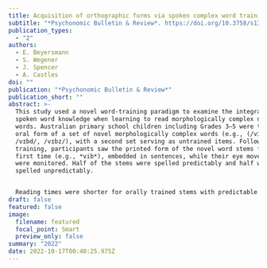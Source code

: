 ```yaml
---
title: Acquisition of orthographic forms via spoken complex word training
subtitle: "*Psychonomic Bulletin & Review*. https://doi.org/10.3758/s13423-022-02185-y"
publication_types:
  - "2"
authors:
  - E. Beyersmann
  - S. Wegener
  - J. Spencer
  - A. Castles
doi: ""
publication: "*Psychonomic Bulletin & Review*"
publication_short: ""
abstract: >-
  This study used a novel word-training paradigm to examine the integration of
  spoken word knowledge when learning to read morphologically complex novel
  words. Australian primary school children including Grades 3–5 were taught the
  oral form of a set of novel morphologically complex words (e.g., (/vɪbɪŋ/,
  /vɪbd/, /vɪbz/), with a second set serving as untrained items. Following oral
  training, participants saw the printed form of the novel word stems for the
  first time (e.g., *vib*), embedded in sentences, while their eye movements
  were monitored. Half of the stems were spelled predictably and half were
  spelled unpredictably. 


  Reading times were shorter for orally trained stems with predictable than unpredictable spellings and this difference was greater for trained than untrained items. These findings suggest that children were able to form robust orthographic expectations of the embedded morphemic stems during spoken word learning, which may have occurred automatically without any explicit control of the applied mappings, despite still being in the early stages of reading development. Following the sentence reading task, children completed a reading-aloud task where they were exposed to the novel orthographic forms for a second time. The findings are discussed in the context of theories of reading acquisition.
draft: false
featured: false
image:
  filename: featured
  focal_point: Smart
  preview_only: false
summary: "2022"
date: 2022-10-17T00:40:25.975Z
---
```

